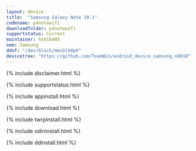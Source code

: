 ```yaml
---
layout: device
title:  "Samsung Galaxy Note 10.1"
codename: p4notewifi
downloadfolder: p4notewifi
supportstatus: Current
maintainer: html6405
oem: Samsung
ddof: "/dev/block/mmcblk0p6"
devicetree: "https://github.com/TeamWin/android_device_samsung_n8010"
---
```


{% include disclaimer.html %}

{% include supportstatus.html %}

{% include appinstall.html %}

{% include download.html %}

{% include twrpinstall.html %}

{% include odininstall.html %}

{% include ddinstall.html %}
